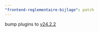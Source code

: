 ```yaml
---
"frontend-reglementaire-bijlage": patch
---
```


bump plugins to [v24.2.2](https://github.com/lblod/ember-rdfa-editor-lblod-plugins/releases/tag/v24.2.2)
